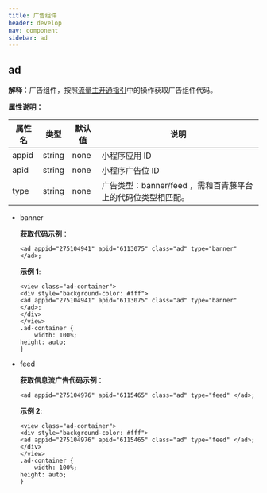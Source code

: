 ```yaml
---
title: 广告组件
header: develop
nav: component
sidebar: ad
---
```


## ad

**解释**：广告组件，按照<a href="https://smartprogram.baidu.com/docs/introduction/adopen/">流量主开通指引</a>中的操作获取广告组件代码。



**属性说明：**

|属性名 |类型  |默认值  |说明|
|---- | ---- | ---- |---- |
|appid|string|none|小程序应用 ID|
|apid|string|none|小程序广告位 ID|
|type|string|none|广告类型：banner/feed ，需和百青藤平台上的代码位类型相匹配。|

* banner 

    **获取代码示例**：

    ```
    <ad appid="275104941" apid="6113075" class="ad" type="banner" </ad>;
    ```
    **示例 1**:

    ```
    <view class="ad-container">
    <div style="background-color: #fff">
    <ad appid="275104941" apid="6113075" class="ad" type="banner" </ad>;
    </div>
    </view>
    .ad-container {
        width: 100%;
    height: auto;
    }

    ```
* feed 

    **获取信息流广告代码示例**：
    ```
    <ad appid="275104976" apid="6115465" class="ad" type="feed" </ad>;
    ```


    **示例 2**:

    ```
    <view class="ad-container">
    <div style="background-color: #fff">
    <ad appid="275104976" apid="6115465" class="ad" type="feed" </ad>;
    </div>
    </view>
    .ad-container {
        width: 100%;
    height: auto;
    }

    ```